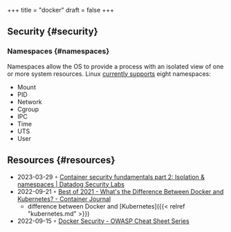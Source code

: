 +++
title = "docker"
draft = false
+++

## Security {#security}


### Namespaces {#namespaces}

Namespaces allow the OS to provide a process with an isolated view of one or more system resources.
Linux [currently supports](https://man7.org/linux/man-pages/man7/namespaces.7.html) eight namespaces:

-   Mount
-   PID
-   Network
-   Cgroup
-   IPC
-   Time
-   UTS
-   User


## Resources {#resources}

-   2023-03-29 ◦ [Container security fundamentals part 2: Isolation &amp; namespaces | Datadog Security Labs](https://securitylabs.datadoghq.com/articles/container-security-fundamentals-part-2/)
-   2022-09-21 ◦ [Best of 2021 - What's the Difference Between Docker and Kubernetes? - Container Journal](https://containerjournal.com/editorial-calendar/best-of-2021/whats-the-difference-between-docker-and-kubernetes/#:~:text=The%20difference%20between%20the%20two,Kubernetes%20can%20be%20used%20independently.)
    -   difference between Docker and [Kubernetes]({{< relref "kubernetes.md" >}})
-   2022-09-15 ◦ [Docker Security - OWASP Cheat Sheet Series](https://cheatsheetseries.owasp.org/cheatsheets/Docker_Security_Cheat_Sheet.html)

